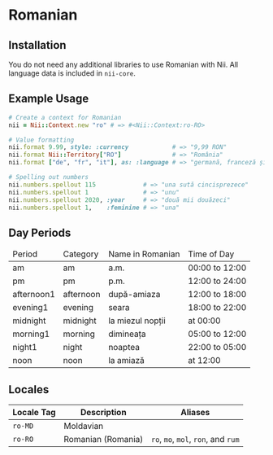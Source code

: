 <!-- This file has been generated. Source: languages/_template.md.erb -->

# Romanian

## Installation

You do not need any additional libraries to use Romanian with Nii.
All language data is included in `nii-core`.

## Example Usage

``` ruby
# Create a context for Romanian
nii = Nii::Context.new "ro" # => #<Nii::Context:ro-RO>

# Value formatting
nii.format 9.99, style: :currency            # => "9,99 RON"
nii.format Nii::Territory["RO"]              # => "România"
nii.format ["de", "fr", "it"], as: :language # => "germană, franceză și italiană"

# Spelling out numbers
nii.numbers.spellout 115             # => "una sută cincisprezece"
nii.numbers.spellout 1               # => "unu"
nii.numbers.spellout 2020, :year     # => "două mii douăzeci"
nii.numbers.spellout 1,    :feminine # => "una"
```

## Day Periods


<table>
  <thead>
    <tr>
      <td>Period</td>
      <td>Category</td>
      <td>Name in Romanian</td>
      <td>Time of Day</td>
    </tr>
  </thead>
  <tbody>
    <tr>
      <td>am</td>
      <td>am</td>
      <td>a.m.</td>
      <td>00:00 to 12:00</td>
    </tr>
    <tr>
      <td>pm</td>
      <td>pm</td>
      <td>p.m.</td>
      <td>12:00 to 24:00</td>
    </tr>
    <tr>
      <td>afternoon1</td>
      <td>afternoon</td>
      <td>după-amiaza</td>
      <td>12:00 to 18:00</td>
    </tr>
    <tr>
      <td>evening1</td>
      <td>evening</td>
      <td>seara</td>
      <td>18:00 to 22:00</td>
    </tr>
    <tr>
      <td>midnight</td>
      <td>midnight</td>
      <td>la miezul nopții</td>
      <td>at 00:00</td>
    </tr>
    <tr>
      <td>morning1</td>
      <td>morning</td>
      <td>dimineața</td>
      <td>05:00 to 12:00</td>
    </tr>
    <tr>
      <td>night1</td>
      <td>night</td>
      <td>noaptea</td>
      <td>22:00 to 05:00</td>
    </tr>
    <tr>
      <td>noon</td>
      <td>noon</td>
      <td>la amiază</td>
      <td>at 12:00</td>
    </tr>
  </tbody>
</table>



## Locales

<table>
  <thead>
    <tr>
      <th>Locale Tag</th>
      <th>Description</th>
      <th>Aliases</th>
    </tr>
  </thead>
  <tbody>
    <tr>
      <td><code>ro-MD</code></td>
      <td>Moldavian</td>
      <td></td>
    </tr>
    <tr>
      <td><code>ro-RO</code></td>
      <td>Romanian (Romania)</td>
      <td><code>ro</code>, <code>mo</code>, <code>mol</code>, <code>ron</code>, and <code>rum</code></td>
    </tr>
  </tbody>
</table>

